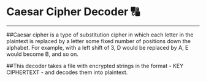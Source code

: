 # Caesar Cipher Decoder 🔠
***
##Caesar cipher is a type of substitution cipher in which each letter in the plaintext is replaced by a letter some fixed number of positions down the alphabet. For example, with a left shift of 3, D would be replaced by A, E would become B, and so on.

##This decoder takes a file with encrypted strings in the format - KEY CIPHERTEXT - and decodes them into plaintext.


